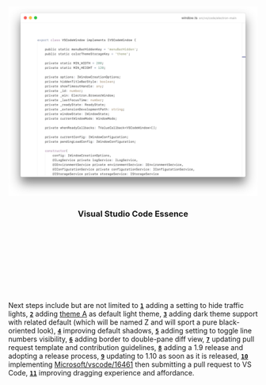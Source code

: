 [![Showcase](showcase/i/E4.png)](showcase/showcase.md)
<h3 align="center">Visual Studio Code Essence</h3>

<br><br><br><br><br><br><br><br>

Next steps include but are not limited to [**`1`**](/../../../issues/1) adding a setting to hide traffic lights, [**`2`**](/../../../issues/2) adding [theme A](https://github.com/flagello/A.tmTheme) as default light theme, [**`3`**](/../../../issues/3) adding dark theme support with related default (which will be named Z and will sport a pure black-oriented look), [**`4`**](/../../../issues/4) improving default shadows, [**`5`**](/../../../issues/5) adding setting to toggle line numbers visibility, [**`6`**](/../../../issues/6) adding border to double-pane diff view, [**`7`**](/../../../issues/7) updating pull request template and contribution guidelines, [**`8`**](/../../../issues/8) adding a 1.9 release and adopting a release process, [**`9`**](/../../../issues/9) updating to 1.10 as soon as it is released, [**`10`**](/../../../issues/10) implementing [Microsoft/vscode/16461](https://github.com/Microsoft/vscode/issues/16461) then submitting a pull request to VS Code, [**`11`**](/../../../issues/11) improving dragging experience and affordance.
